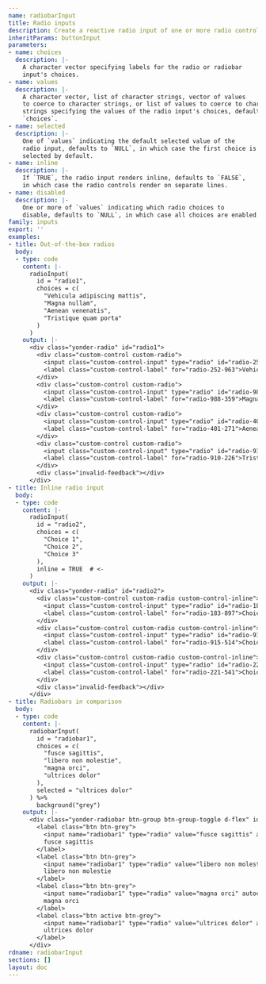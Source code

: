 ```yaml
---
name: radiobarInput
title: Radio inputs
description: Create a reactive radio input of one or more radio controls.
inheritParams: buttonInput
parameters:
- name: choices
  description: |-
    A character vector specifying labels for the radio or radiobar
    input's choices.
- name: values
  description: |-
    A character vector, list of character strings, vector of values
    to coerce to character strings, or list of values to coerce to character
    strings specifying the values of the radio input's choices, defaults to
    `choices`.
- name: selected
  description: |-
    One of `values` indicating the default selected value of the
    radio input, defaults to `NULL`, in which case the first choice is
    selected by default.
- name: inline
  description: |-
    If `TRUE`, the radio input renders inline, defaults to `FALSE`,
    in which case the radio controls render on separate lines.
- name: disabled
  description: |-
    One or more of `values` indicating which radio choices to
    disable, defaults to `NULL`, in which case all choices are enabled.
family: inputs
export: ''
examples:
- title: Out-of-the-box radios
  body:
  - type: code
    content: |-
      radioInput(
        id = "radio1",
        choices = c(
          "Vehicula adipiscing mattis",
          "Magna nullam",
          "Aenean venenatis",
          "Tristique quam porta"
        )
      )
    output: |-
      <div class="yonder-radio" id="radio1">
        <div class="custom-control custom-radio">
          <input class="custom-control-input" type="radio" id="radio-252-963" name="radio1" value="Vehicula adipiscing mattis"/>
          <label class="custom-control-label" for="radio-252-963">Vehicula adipiscing mattis</label>
        </div>
        <div class="custom-control custom-radio">
          <input class="custom-control-input" type="radio" id="radio-988-359" name="radio1" value="Magna nullam"/>
          <label class="custom-control-label" for="radio-988-359">Magna nullam</label>
        </div>
        <div class="custom-control custom-radio">
          <input class="custom-control-input" type="radio" id="radio-401-271" name="radio1" value="Aenean venenatis"/>
          <label class="custom-control-label" for="radio-401-271">Aenean venenatis</label>
        </div>
        <div class="custom-control custom-radio">
          <input class="custom-control-input" type="radio" id="radio-910-226" name="radio1" value="Tristique quam porta"/>
          <label class="custom-control-label" for="radio-910-226">Tristique quam porta</label>
        </div>
        <div class="invalid-feedback"></div>
      </div>
- title: Inline radio input
  body:
  - type: code
    content: |-
      radioInput(
        id = "radio2",
        choices = c(
          "Choice 1",
          "Choice 2",
          "Choice 3"
        ),
        inline = TRUE  # <-
      )
    output: |-
      <div class="yonder-radio" id="radio2">
        <div class="custom-control custom-radio custom-control-inline">
          <input class="custom-control-input" type="radio" id="radio-183-897" name="radio2" value="Choice 1"/>
          <label class="custom-control-label" for="radio-183-897">Choice 1</label>
        </div>
        <div class="custom-control custom-radio custom-control-inline">
          <input class="custom-control-input" type="radio" id="radio-915-514" name="radio2" value="Choice 2"/>
          <label class="custom-control-label" for="radio-915-514">Choice 2</label>
        </div>
        <div class="custom-control custom-radio custom-control-inline">
          <input class="custom-control-input" type="radio" id="radio-221-541" name="radio2" value="Choice 3"/>
          <label class="custom-control-label" for="radio-221-541">Choice 3</label>
        </div>
        <div class="invalid-feedback"></div>
      </div>
- title: Radiobars in comparison
  body:
  - type: code
    content: |-
      radiobarInput(
        id = "radiobar1",
        choices = c(
          "fusce sagittis",
          "libero non molestie",
          "magna orci",
          "ultrices dolor"
        ),
        selected = "ultrices dolor"
      ) %>%
        background("grey")
    output: |-
      <div class="yonder-radiobar btn-group btn-group-toggle d-flex" id="radiobar1" data-toggle="buttons">
        <label class="btn btn-grey">
          <input name="radiobar1" type="radio" value="fusce sagittis" autocomplete="false"/>
          fusce sagittis
        </label>
        <label class="btn btn-grey">
          <input name="radiobar1" type="radio" value="libero non molestie" autocomplete="false"/>
          libero non molestie
        </label>
        <label class="btn btn-grey">
          <input name="radiobar1" type="radio" value="magna orci" autocomplete="false"/>
          magna orci
        </label>
        <label class="btn active btn-grey">
          <input name="radiobar1" type="radio" value="ultrices dolor" autocomplete="false" checked/>
          ultrices dolor
        </label>
      </div>
rdname: radiobarInput
sections: []
layout: doc
---
```


